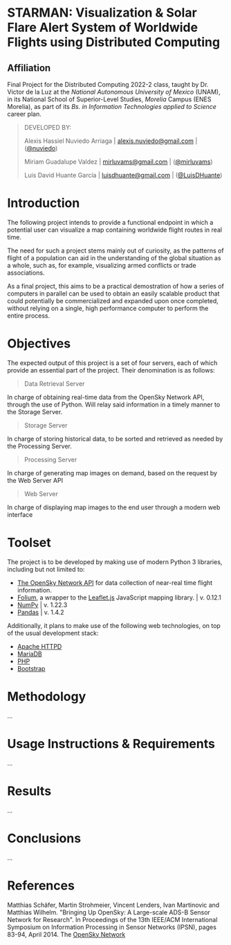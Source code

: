 # STARMAN: Visualization & Solar Flare Alert System of Worldwide Flights using Distributed Computing
## Affiliation

Final Project for the Distributed Computing 2022-2 class, taught by Dr. Victor de la Luz at the _National Autonomous University of Mexico_ (UNAM), in its  National School of Superior-Level Studies, _Morelia_ Campus (ENES Morelia), as part of its _Bs. in Information Technologies applied to Science_ career plan.

> DEVELOPED BY:
>
> Alexis Hassiel Nuviedo Arriaga | alexis.nuviedo@gmail.com | ([@nuviedo](https://github.com/nuviedo))
> 
> Miriam Guadalupe Valdez | mirluvams@gmail.com | ([@mirluvams](https://github.com/mirluvams))
> 
> Luis David Huante García | luisdhuante@gmail.com | ([@LuisDHuante](https://github.com/LuisDHuante))


# Introduction
The following project intends to provide a functional endpoint in which a potential user can visualize a map containing worldwide flight routes in real time. 

The need for such a project stems mainly out of curiosity, as the patterns of flight of a population can aid in the understanding of the global situation as a whole, such as, for example, visualizing armed conflicts or trade associations.

As a final project, this aims to be a practical demostration of how a series of computers in parallel can be used to obtain an easily scalable product that could potentially be commercialized and expanded upon once completed, without relying on a single, high performance computer to perform the entire process.

# Objectives
The expected output of this project is a set of four servers, each of which provide an essential part of the project. Their denomination is as follows:

> Data Retrieval Server

In charge of obtaining real-time data from the OpenSky Network API, through the use of Python. Will relay said information in a timely manner to the Storage Server.

> Storage Server

In charge of storing historical data, to be sorted and retrieved as needed by the Processing Server.

> Processing Server

In charge of generating map images on demand, based on the request by the Web Server API

> Web Server

In charge of displaying map images to the end user through a modern web interface


# Toolset
The project is to be developed by making use of modern Python 3 libraries, including but not limited to:
* [The OpenSky Network API](https://opensky-network.org/) for data collection of near-real time flight information. 
* [Folium](https://github.com/python-visualization/folium), a wrapper to the [Leaflet.js](https://leafletjs.com/) JavaScript mapping library. | v. 0.12.1
* [NumPy](https://numpy.org/) | v. 1.22.3
* [Pandas](https://pandas.pydata.org/) | v. 1.4.2

Additionally, it plans to make use of the following web technologies, on top of the usual development stack:
* [Apache HTTPD](https://httpd.apache.org/)
* [MariaDB](https://mariadb.org/)
* [PHP](https://www.php.net/)
* [Bootstrap](https://getbootstrap.com/)

# Methodology
...



# Usage Instructions & Requirements
...



# Results
...



# Conclusions
...

# References
Matthias Schäfer, Martin Strohmeier, Vincent Lenders, Ivan Martinovic and Matthias Wilhelm. "Bringing Up OpenSky: A Large-scale ADS-B Sensor Network for Research". In Proceedings of the 13th IEEE/ACM International Symposium on Information Processing in Sensor Networks (IPSN), pages 83-94, April 2014. The [OpenSky Network](https://opensky-network.org)
